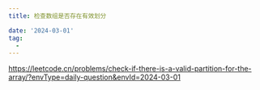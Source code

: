 ```yaml
---
title: 检查数组是否存在有效划分

date: '2024-03-01'
tag:
  - 
---
```

<https://leetcode.cn/problems/check-if-there-is-a-valid-partition-for-the-array/?envType=daily-question&envId=2024-03-01>
